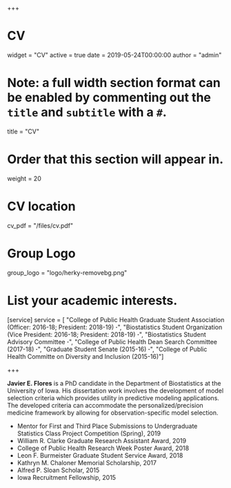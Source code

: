 +++
# CV
widget = "CV"
active = true
date = 2019-05-24T00:00:00
author = "admin"

# Note: a full width section format can be enabled by commenting out the `title` and `subtitle` with a `#`.
title = "CV"

# Order that this section will appear in.
weight = 20

# CV location
cv_pdf = "/files/cv.pdf"

# Group Logo
group_logo = "logo/herky-removebg.png"


# List your academic interests.
[service]
  service = [
    "College of Public Health Graduate Student Association (Officer: 2016-18; President: 2018-19) <b>&middot;</b>",
    "Biostatistics Student Organization (Vice President: 2016-18; President: 2018-19) <b>&middot;</b>",
    "Biostatistics Student Advisory Committee <b>&middot;</b>",
    "College of Public Health Dean Search Committee (2017-18) <b>&middot;</b>",
    "Graduate Student Senate (2015-16) <b>&middot;</b>",
    "College of Public Health Committe on Diversity and Inclusion (2015-16)"]

+++

**Javier E. Flores** is a PhD candidate in the Department of Biostatistics at the University of Iowa. His dissertation work involves the development of model selection criteria which provides utility in predictive modeling applications. The developed criteria can accommodate the personalized/precision medicine framework by allowing for observation-specific model selection. 

 - Mentor for First and Third Place Submissions to Undergraduate Statistics Class Project Competition (Spring), 2019
 - William R. Clarke Graduate Research Assistant Award, 2019  
 - College of Public Health Research Week Poster Award, 2018  
 - Leon F. Burmeister Graduate Student Service Award, 2018
 - Kathryn M. Chaloner Memorial Scholarship, 2017
 - Alfred P. Sloan Scholar, 2015
 - Iowa Recruitment Fellowship, 2015
